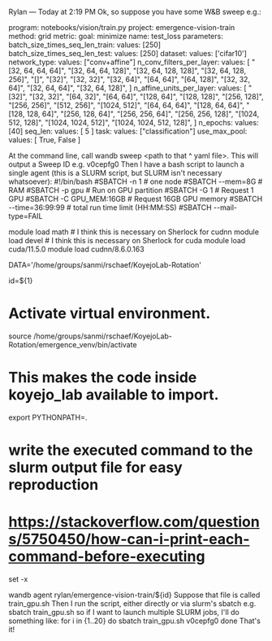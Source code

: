Rylan — Today at 2:19 PM
Ok, so suppose you have some W&B sweep e.g.:

program: notebooks/vision/train.py
project: emergence-vision-train
method: grid
metric:
  goal: minimize
  name: test_loss
parameters:
  batch_size_times_seq_len_train:
    values: [250]
  batch_size_times_seq_len_test:
    values: [250]
  dataset:
    values: ['cifar10']
  network_type:
    values: ["conv+affine"]
  n_conv_filters_per_layer:
    values: [
      "[32, 64, 64, 64]",
      "[32, 64, 64, 128]",
      "[32, 64, 128, 128]",
      "[32, 64, 128, 256]",
      "[]",
      "[32]",
      "[32, 32]",
      "[32, 64]",
      "[64, 64]",
      "[64, 128]",
      "[32, 32, 64]",
      "[32, 64, 64]",
      "[32, 64, 128]",
    ]
  n_affine_units_per_layer:
    values: [
      "[32]",
      "[32, 32]",
      "[64, 32]",
      "[64, 64]",
      "[128, 64]",
      "[128, 128]",
      "[256, 128]",
      "[256, 256]",
      "[512, 256]",
      "[1024, 512]",
      "[64, 64, 64]",
      "[128, 64, 64]",
      "[128, 128, 64]",
      "[256, 128, 64]",
      "[256, 256, 64]",
      "[256, 256, 128]",
      "[1024, 512, 128]",
      "[1024, 1024, 512]",
      "[1024, 1024, 512, 128]",
    ]
  n_epochs:
    values: [40]
  seq_len:
    values: [ 5 ]
  task:
    values: ["classification"]
  use_max_pool:
    values: [ True, False ]
 
At the command line, call wandb sweep <path to that ^ yaml file>. This will output a Sweep ID e.g. v0cepfg0 
Then I have a bash script to launch a single agent (this is a SLURM script, but SLURM isn't necessary whatsoever):
#!/bin/bash
#SBATCH -n 1                    # one node
#SBATCH --mem=8G               # RAM
#SBATCH -p gpu                  # Run on GPU partition
#SBATCH -G 1                    # Request 1 GPU
#SBATCH -C GPU_MEM:16GB         # Request 16GB GPU memory
#SBATCH --time=36:99:99         # total run time limit (HH:MM:SS)
#SBATCH --mail-type=FAIL

module load math  # I think this is necessary on Sherlock for cudnn
module load devel  # I think this is necessary on Sherlock for cuda
module load cuda/11.5.0
module load cudnn/8.6.0.163

DATA='/home/groups/sanmi/rschaef/KoyejoLab-Rotation'

id=${1}

# Activate virtual environment.
source /home/groups/sanmi/rschaef/KoyejoLab-Rotation/emergence_venv/bin/activate

# This makes the code inside koyejo_lab available to import.
export PYTHONPATH=.

# write the executed command to the slurm output file for easy reproduction
# https://stackoverflow.com/questions/5750450/how-can-i-print-each-command-before-executing
set -x

wandb agent rylan/emergence-vision-train/${id}
Suppose that file is called train_gpu.sh
Then I run the script, either directly or via slurm's sbatch e.g. sbatch train_gpu.sh <sweep ID>
so if I want to launch multiple SLURM jobs, I'll do something like:
for i in {1..20}
do
sbatch train_gpu.sh v0cepfg0
done
That's it!